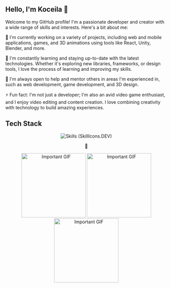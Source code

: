 ## Hello, I'm Koceila 👋

Welcome to my GitHub profile! I'm a passionate developer and creator with a wide range of skills and interests. Here's a bit about me:

🔭 I'm currently working on a variety of projects, including web and mobile applications, games, and 3D animations using tools like React, Unity, Blender, and more.

🌱 I'm constantly learning and staying up-to-date with the latest technologies. Whether it's exploring new libraries, frameworks, or design tools, I love the process of learning and improving my skills.

🤔 I'm always open to help and mentor others in areas I'm experienced in, such as web development, game development, and 3D design.

⚡ Fun fact: I'm not just a developer; I'm also an avid video game enthusiast, and I enjoy video editing and content creation. I love combining creativity with technology to build amazing experiences.

## Tech Stack

<p align="center"><img src="https://skillicons.dev/icons?i=blender,css,electron,fastapi,react,figma,firebase,gamemakerstudio,godot,html,java,js,md,materialui,mongodb,nextjs,nodejs,py,react,redux,sqlite,supabase,tailwind,ts,unity,visualstudio,vscode&perline=8" alt="Skills (SkillIcons.DEV)">
</p>


<p align="center">👀</p>
<p align="center">
<img src="https://media.tenor.com/nBt6RZkFJh8AAAAi/never-gonna.gif" alt="Important GIF" width="200" height="200">
<img src="https://media.tenor.com/nBt6RZkFJh8AAAAi/never-gonna.gif" alt="Important GIF" width="200" height="200">
<img src="https://media.tenor.com/nBt6RZkFJh8AAAAi/never-gonna.gif" alt="Important GIF" width="200" height="200">

</p>

 



<!--
**KoceilaDRK/KoceilaDRK** is a ✨ _special_ ✨ repository because its `README.md` (this file) appears on your GitHub profile.

Here are some ideas to get you started:

- 🔭 I’m currently working on ...
- 🌱 I’m currently learning ...
- 👯 I’m looking to collaborate on ...
- 🤔 I’m looking for help with ...
- 💬 Ask me about ...
- 📫 How to reach me: ...
- 😄 Pronouns: ...
- ⚡ Fun fact: ...
-->
